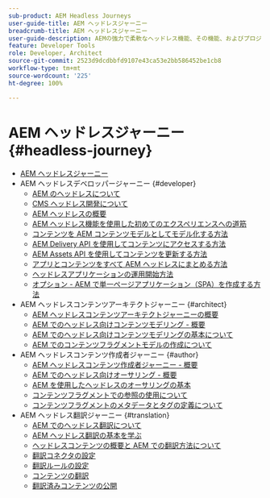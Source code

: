 ```yaml
---
sub-product: AEM Headless Journeys
user-guide-title: AEM ヘッドレスジャーニー
breadcrumb-title: AEM ヘッドレスジャーニー
user-guide-description: AEMの強力で柔軟なヘッドレス機能、その機能、およびプロジェクトでの活用方法を示すガイド付きのジャーニーについては、ここから始めてください。
feature: Developer Tools
role: Developer, Architect
source-git-commit: 2523d9dcdbbfd9107e43ca53e2bb586452be1cb8
workflow-type: tm+mt
source-wordcount: '225'
ht-degree: 100%

---
```



# AEM ヘッドレスジャーニー {#headless-journey}

+ [AEM ヘッドレスジャーニー](/help/journey-headless/home.md)
+ AEM ヘッドレスデベロッパージャーニー {#developer}
   + [AEM のヘッドレスについて](developer/overview.md)
   + [CMS ヘッドレス開発について](developer/learn-about.md)
   + [AEM ヘッドレスの概要](developer/getting-started.md)
   + [AEM ヘッドレス機能を使用した初めてのエクスペリエンスへの道筋](developer/path-to-first-experience.md)
   + [コンテンツを AEM コンテンツモデルとしてモデル化する方法](developer/model-your-content.md)
   + [AEM Delivery API を使用してコンテンツにアクセスする方法](developer/access-your-content.md)
   + [AEM Assets API を使用してコンテンツを更新する方法](developer/update-your-content.md)
   + [アプリとコンテンツをすべて AEM ヘッドレスにまとめる方法](developer/put-it-all-together.md)
   + [ヘッドレスアプリケーションの運用開始方法](developer/go-live.md)
   + [オプション - AEM で単一ページアプリケーション（SPA）を作成する方法](developer/create-spa.md)
+ AEM ヘッドレスコンテンツアーキテクトジャーニー {#architect}
   + [AEM ヘッドレスコンテンツアーキテクトジャーニーの概要](architect/overview.md)
   + [AEM でのヘッドレス向けコンテンツモデリング - 概要](architect/introduction.md)
   + [AEM でのヘッドレス向けコンテンツモデリングの基本について](architect/basics.md)
   + [AEM でのコンテンツフラグメントモデルの作成について](architect/model-structure.md)
+ AEM ヘッドレスコンテンツ作成者ジャーニー {#author}
   + [AEM ヘッドレスコンテンツ作成者ジャーニー - 概要](author/overview.md)
   + [AEM でのヘッドレス向けオーサリング - 概要](author/introduction.md)
   + [AEM を使用したヘッドレスのオーサリングの基本](author/basics.md)
   + [コンテンツフラグメントでの参照の使用について](author/references.md)
   + [コンテンツフラグメントのメタデータとタグの定義について](author/metadata-tagging.md)
+ AEM ヘッドレス翻訳ジャーニー {#translation}
   + [AEM でのヘッドレス翻訳について](translation/overview.md)
   + [AEM ヘッドレス翻訳の基本を学ぶ](translation/getting-started.md)
   + [ヘッドレスコンテンツの概要と AEM での翻訳方法について](translation/learn-about.md)
   + [翻訳コネクタの設定](translation/configure-connector.md)
   + [翻訳ルールの設定](translation/translation-rules.md)
   + [コンテンツの翻訳](translation/translate-content.md)
   + [翻訳済みコンテンツの公開](translation/publish-content.md)
